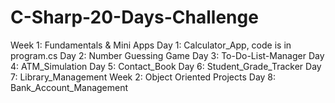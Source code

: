 # C-Sharp-20-Days-Challenge
Week 1: Fundamentals & Mini Apps
Day 1: Calculator_App, code is in program.cs
Day 2: Number Guessing Game
Day 3: To-Do-List-Manager
Day 4: ATM_Simulation
Day 5: Contact_Book
Day 6: Student_Grade_Tracker
Day 7: Library_Management
Week 2: Object Oriented Projects
Day 8: Bank_Account_Management

